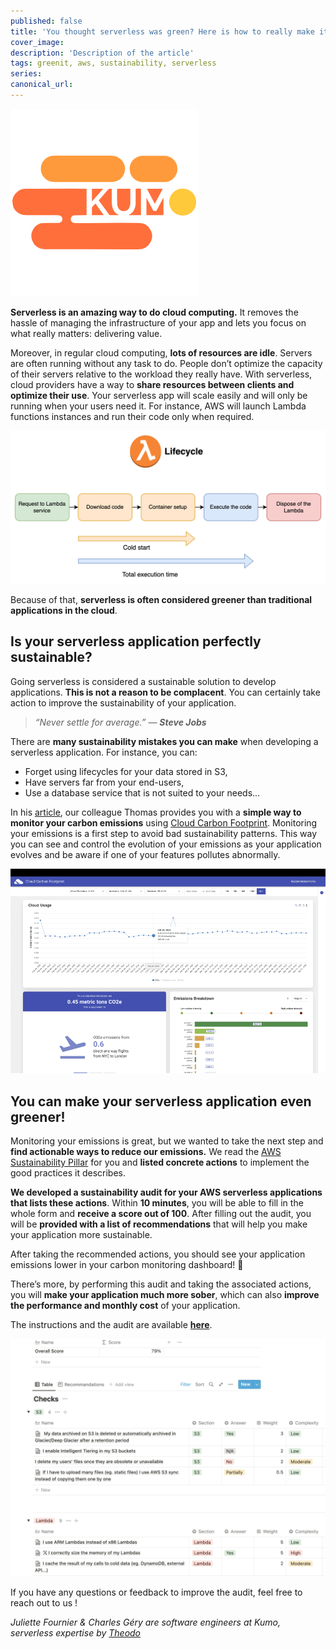 ```yaml
---
published: false
title: 'You thought serverless was green? Here is how to really make it sustainable!'
cover_image:
description: 'Description of the article'
tags: greenit, aws, sustainability, serverless
series:
canonical_url:
---
```


![Logo kumo](./assets/logo_kumo_carre.png 'Logo Kumo')


**Serverless is an amazing way to do cloud computing.** It removes the hassle of managing the infrastructure of your app and lets you focus on what really matters: delivering value.

Moreover, in regular cloud computing, **lots of resources are idle**. Servers are often running without any task to do. People don’t optimize the capacity of their servers relative to the workload they really have. With serverless, cloud providers have a way to **share resources between clients and optimize their use**. Your serverless app will scale easily and will only be running when your users need it. For instance, AWS will launch Lambda functions instances and run their code only when required.

![Lambda lifecycle](./assets/lambda-lifecycle.png 'Lambda lifecycle')

Because of that, **serverless is often considered greener than traditional applications in the cloud**.


## Is your serverless application perfectly sustainable?

Going serverless is considered a sustainable solution to develop applications. **This is not a reason to be complacent**. You can certainly take action to improve the sustainability of your application.

> *“Never settle for average.” ― **Steve Jobs***
> 

There are **many sustainability mistakes you can make** when developing a serverless application. For instance, you can:

- Forget using lifecycles for your data stored in S3,
- Have servers far from your end-users,
- Use a database service that is not suited to your needs...

In his [article](https://dev.to/kumo/monitor-the-co2-emissions-of-your-aws-application-with-cloud-carbon-footprint-2hjm), our colleague Thomas provides you with a **simple way to monitor your carbon emissions** using [Cloud Carbon Footprint](https://www.cloudcarbonfootprint.org/). Monitoring your emissions is a first step to avoid bad sustainability patterns. This way you can see and control the evolution of your emissions as your application evolves and be aware if one of your features pollutes abnormally.

![Cloud carbon footprint dashboard](./assets/ccf-dashboard.png 'Cloud carbon footprint dashboard')

## You can make your serverless application even greener!

Monitoring your emissions is great, but we wanted to take the next step and **find actionable ways to reduce our emissions.** We read the [AWS Sustainability Pillar](https://docs.aws.amazon.com/wellarchitected/latest/sustainability-pillar/sustainability-pillar.html) for you and **listed concrete actions** to implement the good practices it describes.

**We developed a sustainability audit for your AWS serverless applications that lists these actions**. Within **10 minutes**, you will be able to fill in the whole form and **receive a score out of 100**. After filling out the audit, you will be **provided with a list of recommendations** that will help you make your application more sustainable.

After taking the recommended actions, you should see your application emissions lower in your carbon monitoring dashboard! 🥳

There’s more, by performing this audit and taking the associated actions, you will **make your application much more sober**, which can also **improve the performance and monthly cost** of your application.

The instructions and the audit are available **[here](https://www.notion.so/Sustainability-Audit-EN-Version-a36847289fd64339a60e40bc5aa63092)**.

![Audit screenshot](./assets/audit-screenshot.png 'Audit screenshot')

If you have any questions or feedback to improve the audit, feel free to reach out to us !

*Juliette Fournier & Charles Géry are software engineers at Kumo, serverless expertise by [Theodo](https://www.theodo.fr/)*

